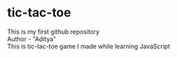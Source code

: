# tic-tac-toe
This is my first github repository
<br>
Author - "Aditya"
<br>
This is tic-tac-toe game I made while learning JavaScript
